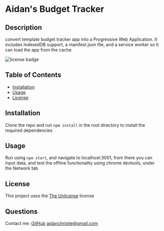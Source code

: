 # Aidan's Budget Tracker

  ## Description
  convert template budget tracker app into a Progressive Web Application. It includes IndexedDB support, a manifest.json file, and a service worker so it can load the app from the cache

  ![license badge](https://img.shields.io/badge/license-The%20Unlicense-green)  

  ## Table of Contents

  - [Installation](#installation)
  - [Usage](#usage)
  - [License](#license)

  ## Installation
  Clone the repo and run `npm install` in the root directory to install the required dependencies

  ## Usage
  Run using `npm start`, and navigate to localhost:3001, from there you can input data, and test the offline functionality using chrome devtools, under the Network tab

  ## License
  This project uses the [The Unlicense](https://choosealicense.com/licenses/unlicense/) license

  
  ## Questions
  Contact me:
  [GitHub](https://github.com/owlbag)
  [aidanchristie@gmail.com](mailto:aidanchristie@gmail.com)
  